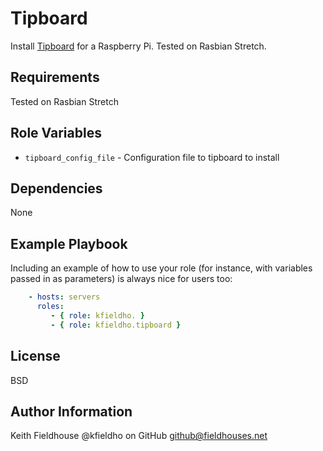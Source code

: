 Tipboard
=========

Install [Tipboard](https://allegro.tech/tipboard/) for a Raspberry Pi.  Tested on Rasbian Stretch.

Requirements
------------

Tested on Rasbian Stretch

Role Variables
--------------

* `tipboard_config_file` - Configuration file to tipboard to install


Dependencies
------------

None


Example Playbook
----------------

Including an example of how to use your role (for instance, with variables passed in as parameters) is always nice for users too:

```yaml
    - hosts: servers
      roles:
         - { role: kfieldho. }
         - { role: kfieldho.tipboard }
```

License
-------

BSD

Author Information
------------------

Keith Fieldhouse
@kfieldho on GitHub
github@fieldhouses.net
